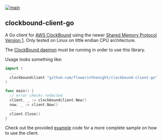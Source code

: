 [![main](https://github.com/flowerinthenight/clockbound-client-go/actions/workflows/main.yml/badge.svg)](https://github.com/flowerinthenight/clockbound-client-go/actions/workflows/main.yml)

## clockbound-client-go

A Go client for [AWS ClockBound](https://github.com/aws/clock-bound) using the newer [Shared Memory Protocol Version 1](https://github.com/aws/clock-bound/blob/main/docs/PROTOCOL.md#clockbound-shared-memory-protocol-version-1). Only tested on Linux on little endian CPU architecture.

The [ClockBound daemon](https://github.com/aws/clock-bound/tree/main/clock-bound-d) must be running in order to use this library.

Usage looks something like:

```go
import (
  ...
  clockboundclient "github.com/flowerinthenight/clockbound-client-go"
)

func main() {
  // error checks redacted
  client, _ := clockboundclient.New()
  now, _ := client.Now()
  ...
  client.Close()
}
```

Check out the provided [example](./example/main.go) code for a more complete sample on how to use the client.

